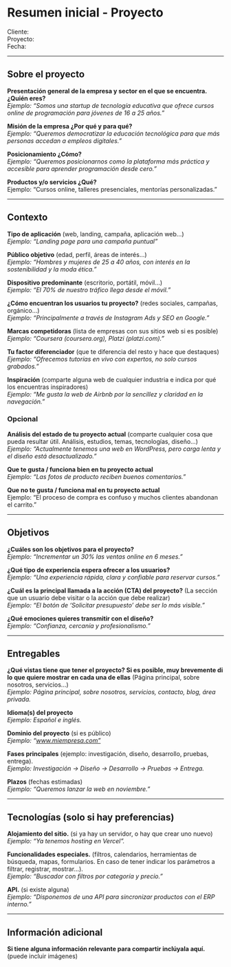 # Resumen inicial \- Proyecto

Cliente:  
Proyecto:  
Fecha:

---

## Sobre el proyecto

**Presentación general de la empresa y sector en el que se encuentra. ¿Quién eres?**  
_Ejemplo: “Somos una startup de tecnología educativa que ofrece cursos online de programación para jóvenes de 16 a 25 años.”_

**Misión de la empresa ¿Por qué y para qué?**  
_Ejemplo: “Queremos democratizar la educación tecnológica para que más personas accedan a empleos digitales.”_

**Posicionamiento ¿Cómo?**  
_Ejemplo: “Queremos posicionarnos como la plataforma más práctica y accesible para aprender programación desde cero.”_

**Productos y/o servicios ¿Qué?**  
Ejemplo: “Cursos online, talleres presenciales, mentorías personalizadas.”

---

## Contexto

**Tipo de aplicación** (web, landing, campaña, aplicación web…)  
_Ejemplo: “Landing page para una campaña puntual”_

**Público objetivo** (edad, perfil, áreas de interés...)  
_Ejemplo: “Hombres y mujeres de 25 a 40 años, con interés en la sostenibilidad y la moda ética.”_

**Dispositivo predominante** (escritorio, portátil, móvil…)  
_Ejemplo: “El 70% de nuestro tráfico llega desde el móvil.”_

**¿Cómo encuentran los usuarios tu proyecto?** (redes sociales, campañas, orgánico…)  
_Ejemplo: “Principalmente a través de Instagram Ads y SEO en Google.”_

**Marcas competidoras** (lista de empresas con sus sitios web si es posible)  
_Ejemplo: “Coursera (coursera.org), Platzi (platzi.com).”_

**Tu factor diferenciador** (que te diferencia del resto y hace que destaques)  
_Ejemplo: “Ofrecemos tutorías en vivo con expertos, no solo cursos grabados.”_

**Inspiración** (comparte alguna web de cualquier industria e indica por qué los encuentras inspiradores)  
_Ejemplo: “Me gusta la web de Airbnb por la sencillez y claridad en la navegación.”_

### **Opcional**

**Análisis del estado de tu proyecto actual** (comparte cualquier cosa que pueda resultar útil. Análisis, estudios, temas, tecnologías, diseño…)  
_Ejemplo: “Actualmente tenemos una web en WordPress, pero carga lenta y el diseño está desactualizado.”_

**Que te gusta / funciona bien en tu proyecto actual**  
_Ejemplo: “Las fotos de producto reciben buenos comentarios.”_

**Que no te gusta / funciona mal en tu proyecto actual**  
Ejemplo: “El proceso de compra es confuso y muchos clientes abandonan el carrito.”

---

## Objetivos

**¿Cuáles son los objetivos para el proyecto?**  
_Ejemplo: “Incrementar un 30% las ventas online en 6 meses.”_

**¿Qué tipo de experiencia espera ofrecer a los usuarios?**  
_Ejemplo: “Una experiencia rápida, clara y confiable para reservar cursos.”_

**¿Cuál es la principal llamada a la acción (CTA) del proyecto?** (La sección que un usuario debe visitar o la acción que debe realizar)  
_Ejemplo: “El botón de ‘Solicitar presupuesto’ debe ser lo más visible.”_

**¿Qué emociones quieres transmitir con el diseño?**  
_Ejemplo: “Confianza, cercanía y profesionalismo.”_

---

## Entregables

**¿Qué vistas tiene que tener el proyecto? Si es posible, muy brevemente di lo que quiere mostrar en cada una de ellas** (Página principal, sobre nosotros, servicios…)  
_Ejemplo: Página principal, sobre nosotros, servicios, contacto, blog, área privada._

**Idioma(s) del proyecto**  
_Ejemplo: Español e inglés._

**Dominio del proyecto** (si es público)  
_Ejemplo: “www.miempresa.com”_

**Fases principales** (ejemplo: investigación, diseño, desarrollo, pruebas, entrega).  
_Ejemplo: Investigación → Diseño → Desarrollo → Pruebas → Entrega._

**Plazos** (fechas estimadas)  
_Ejemplo: “Queremos lanzar la web en noviembre.”_

---

## Tecnologías (solo si hay preferencias)

**Alojamiento del sitio.** (si ya hay un servidor, o hay que crear uno nuevo)  
_Ejemplo: “Ya tenemos hosting en Vercel”._

**Funcionalidades especiales.** (filtros, calendarios, herramientas de búsqueda, mapas, formularios. En caso de tener indicar los parámetros a filtrar, registrar, mostrar…).  
_Ejemplo: “Buscador con filtros por categoría y precio.”_

**API.** (si existe alguna)  
_Ejemplo: “Disponemos de una API para sincronizar productos con el ERP interno.”_

---

## Información adicional

**Si tiene alguna información relevante para compartir inclúyala aquí.** (puede incluir imágenes)
